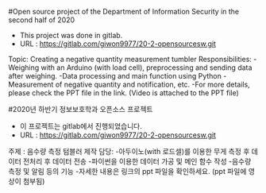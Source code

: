 #Open source project of the Department of Information Security in the second half of 2020

- This project was done in gitlab.
- URL : https://gitlab.com/giwon9977/20-2-opensourcesw.git

Topic: Creating a negative quantity measurement tumbler
Responsibilities:
 -Weighing with an Arduino (with load cell), preprocessing and sending data after weighing.
 -Data processing and main function using Python
 -Measurement of negative quantity and notification, etc.
 -For more details, please check the PPT file in the link. (Video is attached to the PPT file)

#2020년 하반기 정보보호학과 오픈소스 프로젝트

- 이 프로젝트는 gitlab에서 진행되었습니다.
- URL : https://gitlab.com/giwon9977/20-2-opensourcesw.git

주제 : 음수량 측정 텀블러 제작
담당:
 -아두이노(with 로드셀)를 이용한 무게 측정 후 데이터 전처리 후 데이터 전송
 -파이썬을 이용한 데이터 가공 및 메인 함수 작성
 -음수량 측정 및 알림 등의 기능
 -자세한 내용은 링크의 ppt 파일을 확인하세요. (ppt 파일에 영상이 첨부됨)
